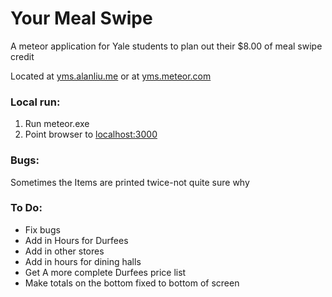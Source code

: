 Your Meal Swipe
===

A meteor application for Yale students to plan out their $8.00 of meal swipe credit

Located at <a href='http://www.yms.alanliu.me'>yms.alanliu.me</a> or at <a href='http://www.yms.meteor.com'>yms.meteor.com</a>

<h3>Local run:</h3>

<ol>
<li>Run meteor.exe</li>
<li>Point browser to <a href='http://localhost:3000'>localhost:3000</a> </li>
</ol>


<h3>Bugs:</h3>

Sometimes the Items are printed twice-not quite sure why


<h3>To Do:</h3>

<ul>

<li>Fix bugs</li>

<li>Add in Hours for Durfees</li>

<li>Add in other stores</li>

<li>Add in hours for dining halls</li>

<li>Get A more complete Durfees price list</li>

<li>Make totals on the bottom fixed to bottom of screen </li>
</ul>
